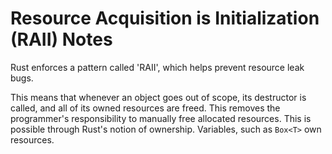 # Resource Acquisition is Initialization (RAII) Notes

Rust enforces a pattern called 'RAII', which helps prevent resource leak bugs.

This means that whenever an object goes out of scope, its destructor is called,
and all of its owned resources are freed. This removes the programmer's
responsibility to manually free allocated resources. This is possible through
Rust's notion of ownership. Variables, such as `Box<T>` own resources.

